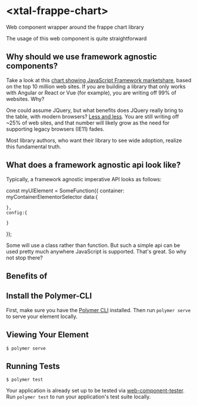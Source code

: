 # \<xtal-frappe-chart\>

Web component wrapper around the frappe chart library

The usage of this web component is quite straightforward

##  Why should we use framework agnostic components?

Take a look at this [chart showing JavaScript Framework marketshare](https://w3techs.com/technologies/overview/javascript_library/all), based on the top 10 million web sites.  If you are building a library that only works with Angular or React or Vue (for example), you are writing off 99% of websites.  Why?

One could assume JQuery, but what benefits does JQuery really bring to the table, with modern browsers?  [Less and less](https://css-tricks.com/now-ever-might-not-need-jquery/).  You are still writing off ~25% of web sites, and that number will likely grow as the need for supporting legacy browsers (IE11) fades. 

Most library authors, who want their library to see wide adoption, realize this fundamental truth.

## What does a framework agnostic api look like?

Typically, a framework agnostic imperative API looks as follows:

const myUIElement = SomeFunction({
    container: myContainerElementorSelector
    data:{

    },
    config:{

    }
});

Some will use a class rather than function.  But such a simple api can be used pretty much anywhere JavaScript is supported.  That's great.  So why not stop there?

## Benefits of 

<!-- Most JavaScript libraries know enough not to do this.    -->



## Install the Polymer-CLI

First, make sure you have the [Polymer CLI](https://www.npmjs.com/package/polymer-cli) installed. Then run `polymer serve` to serve your element locally.

## Viewing Your Element

```
$ polymer serve
```

## Running Tests

```
$ polymer test
```

Your application is already set up to be tested via [web-component-tester](https://github.com/Polymer/web-component-tester). Run `polymer test` to run your application's test suite locally.
